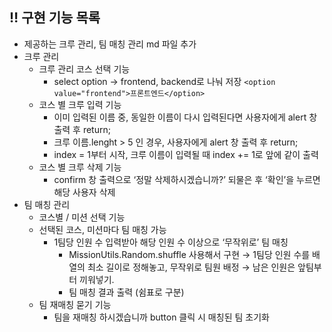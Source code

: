 ## ‼ 구현 기능 목록

- 제공하는 크루 관리, 팀 매칭 관리 md 파일 추가
- 크루 관리
  - 크루 관리 코스 선택 기능
    - select option → frontend, backend로 나눠 저장
      `<option value="frontend">프론트엔드</option>`
  - 코스 별 크루 입력 기능
    - 이미 입력된 이름 중, 동일한 이름이 다시 입력된다면 사용자에게 alert 창 출력 후 return;
    - 크루 이름.lenght > 5 인 경우, 사용자에게 alert 창 출력 후 return;
    - index = 1부터 시작, 크루 이름이 입력될 때 index += 1로 앞에 같이 출력
  - 코스 별 크루 삭제 기능
    - confirm 창 출력으로 ‘정말 삭제하시겠습니까?’ 되물은 후 ‘확인’을 누르면 해당 사용자 삭제
- 팀 매칭 관리
  - 코스별 / 미션 선택 기능
  - 선택된 코스, 미션마다 팀 매칭 가능
    - 1팀당 인원 수 입력받아 해당 인원 수 이상으로 ‘무작위로’ 팀 매칭
      - MissionUtils.Random.shuffle 사용해서 구현
        → 1팀당 인원 수를 배열의 최소 길이로 정해놓고, 무작위로 팀원 배정
        → 남은 인원은 앞팀부터 끼워넣기.
      - 팀 매칭 결과 출력 (쉼표로 구분)
  - 팀 재매칭 묻기 기능
    - 팀을 재매칭 하시겠습니까 button 클릭 시 매칭된 팀 초기화
